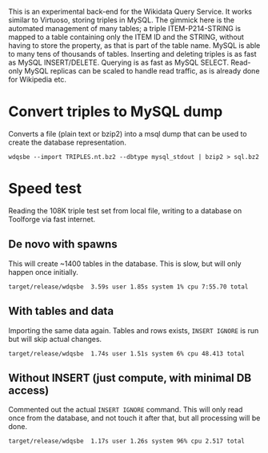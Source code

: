 This is an experimental back-end for the Wikidata Query Service.
It works similar to Virtuoso, storing triples in MySQL.
The gimmick here is the automated management of many tables; a triple ITEM-P214-STRING is mapped to a table containing only the ITEM ID and the STRING, without having to store the property, as that is part of the table name.
MySQL is able to many tens of thousands of tables.
Inserting and deleting triples is as fast as MySQL INSERT/DELETE.
Querying is as fast as MySQL SELECT.
Read-only MySQL replicas can be scaled to handle read traffic, as is already done for Wikipedia etc.

# Convert triples to MySQL dump
Converts a file (plain text or bzip2) into a msql dump that can be used to create the database representation.
```
wdqsbe --import TRIPLES.nt.bz2 --dbtype mysql_stdout | bzip2 > sql.bz2
```

# Speed test
Reading the 108K triple test set from local file, writing to a database on Toolforge via fast internet.

## De novo with spawns
This will create ~1400 tables in the database. This is slow, but will only happen once initially.
```
target/release/wdqsbe  3.59s user 1.85s system 1% cpu 7:55.70 total
```

## With tables and data
Importing the same data again. Tables and rows exists, `INSERT IGNORE` is run but will skip actual changes.
```
target/release/wdqsbe  1.74s user 1.51s system 6% cpu 48.413 total
```

## Without INSERT (just compute, with minimal DB access)
Commented out the actual `INSERT IGNORE` command. This will only read once from the database, and not touch it after that, but all processing will be done.
```
target/release/wdqsbe  1.17s user 1.26s system 96% cpu 2.517 total
```

